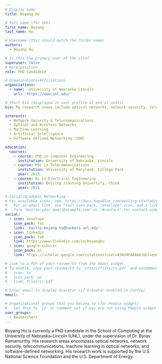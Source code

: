 ```yaml
---
# Display name
title: Boyang Hu

# Full name (for SEO)
first_name: Boyang
last_name: Hu

# Username (this should match the folder name)
authors:
  - Boyang Hu

# Is this the primary user of the site?
superuser: false
# Role/position
role: PhD Candidate

# Organizations/Affiliations
organizations:
  - name:  University of Nebraska Lincoln
    url: 'https://www.unl.edu/'

# Short bio (displayed in user profile at end of posts)
bio: My research areas include optical networks, network security, telecommunications, machine learning in optical networks, and software-defined networking. My research work is supported by the U.S. National Science Foundation and the U.S. Department of Energy.

interests:
  - Network Security & Telecommunications
  - Optical and Wireless Networks
  - Machine Learning
  - Artificial Intelligence
  - Software Defined Networking (SDN)

education:
  courses:
    - course: PhD in Computer Engineering 
      institution: University of Nebraska, Lincoln
    - course: MSc in Telecommunications
      institution: University of Maryland, College Park
      year: 2013
    - course: Bs in Electrical Engineering
      institution: Beijing Jiaotong University, China
      year: 2011

# Social/Academic Networking
# For available icons, see: https://docs.hugoblox.com/getting-started/page-builder/#icons
#   For an email link, use "fas" icon pack, "envelope" icon, and a link in the
#   form "mailto:your-email@example.com" or "#contact" for contact widget.
social:
  - icon: envelope
    icon_pack: fas
    link: 'mailto:boyang.hu@huskers.unl.edu'
  - icon: linkedin
    icon_pack: fab
    link: https://www.linkedin.com/in/boyanghu
  - icon: google-scholar
    icon_pack: ai
    link: https://scholar.google.com/citations?user=450U9F8AAAAJ&hl=en&oi=ao

# Link to a PDF of your resume/CV from the About widget.
# To enable, copy your resume/CV to `static/files/cv.pdf` and uncomment the lines below.
# - icon: cv
#   icon_pack: ai
#   link: files/cv.pdf

# Enter email to display Gravatar (if Gravatar enabled in Config)
email: ''

# Organizational groups that you belong to (for People widget)
#   Set this to `[]` or comment out if you are not using People widget.
user_groups:
  - Researchers
---
```


Boyang Hu is currently a PhD candidate in the School of Computing at the University of Nebraska-Lincoln (UNL), under the supervision of Dr. Byrav Ramamurthy. His research areas encompass optical networks, network security, telecommunications, machine learning in optical networks, and software-defined networking. His research work is supported by the U.S. National Science Foundation and the U.S. Department of Energy.
